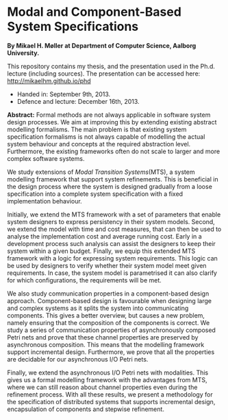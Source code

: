 Modal and Component-Based System Specifications
===
**By Mikael H. Møller at Department of Computer Science, Aalborg University.**

This repository contains my thesis, and the presentation used in the Ph.d. lecture (including sources).
The presentation can be accessed here: http://mikaelhm.github.io/phd


- Handed in:  September 9th, 2013.
- Defence and lecture: December 16th, 2013.

**Abstract:**
Formal methods are not always applicable in software system design processes. We aim at improving this by extending existing abstract modelling formalisms. The main problem is that existing system specification formalisms is not always capable of modelling the actual system behaviour and concepts at the required abstraction level. Furthermore, the existing frameworks often do not scale to larger and more complex software systems.

We study extensions of *Modal Transition Systems*(MTS), a system modelling framework that support system refinements. This is beneficial in the design process where the system is designed gradually from a loose specification into a complete system specification with a fixed implementation behaviour. 

Initially, we extend the MTS framework with a set of parameters that enable system designers to express persistency in their system models. Second, we extend the model with time and cost measures, that can then be used to analyse the implementation cost and average running cost. Early in a development process such analysis can assist the designers to keep their system within a given budget. Finally, we equip this extended MTS framework with a logic for expressing system requirements. This logic can be used by designers to verify whether their system model meet given requirements. In case, the system model  is parametrised it can also clarify for which configurations, the requirements will be met.

We also study communication properties in a component-based design approach. Component-based design is favourable when designing large and complex systems as it splits the system into communicating components. This gives a better overview, but causes a new problem, namely ensuring that the composition of the components is correct. We study a series of communication properties of asynchronously composed Petri nets and prove that these channel properties are preserved by asynchronous composition. This means that the modelling framework support incremental design. Furthermore, we prove that all the properties are decidable for our asynchronous I/O Petri nets.

Finally, we extend the asynchronous I/O Petri nets with modalities. This gives us a formal modelling framework with the advantages from MTS, where we can still reason about channel properties even during the refinement process. With all these results, we present a methodology for the specification of distributed systems that supports incremental design, encapsulation of components and stepwise refinement.

